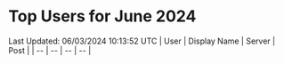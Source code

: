 # Top Users for June 2024
Last Updated: 06/03/2024 10:13:52 UTC
| User | Display Name | Server | Post |
| -- | -- | -- | -- |
